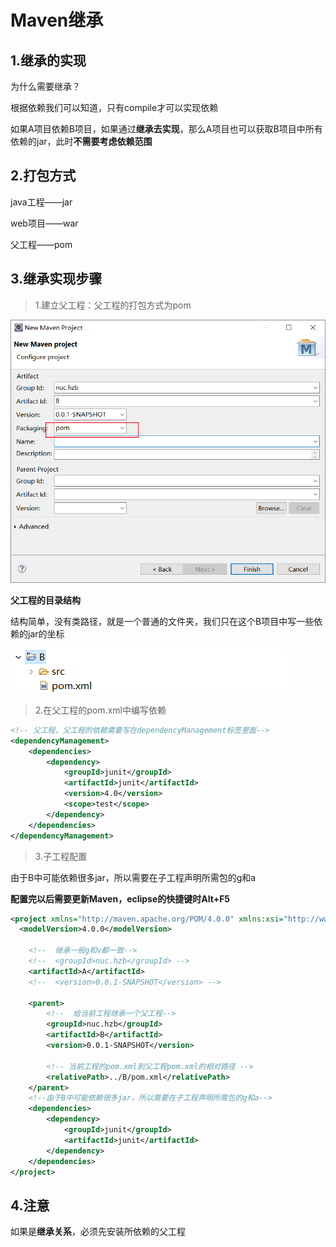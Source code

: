 # Maven继承

## 1.继承的实现

为什么需要继承？

根据依赖我们可以知道，只有compile才可以实现依赖

如果A项目依赖B项目，如果通过**继承去实现**，那么A项目也可以获取B项目中所有依赖的jar，此时**不需要考虑依赖范围**

## 2.打包方式

java工程——jar

web项目——war

父工程——pom

## 3.继承实现步骤

> 1.建立父工程：父工程的打包方式为pom

![](../images/B项目.png)

**父工程的目录结构**

结构简单，没有类路径，就是一个普通的文件夹，我们只在这个B项目中写一些依赖的jar的坐标

![](../images/父工程.png)

> 2.在父工程的pom.xml中编写依赖

```xml
<!-- 父工程，父工程的依赖需要写在dependencyManagement标签里面-->
<dependencyManagement>
	<dependencies>
 		<dependency>
  			<groupId>junit</groupId>
  			<artifactId>junit</artifactId>
  			<version>4.0</version>
  			<scope>test</scope>
  		</dependency>	
  	</dependencies> 
</dependencyManagement>
```

> 3.子工程配置

由于B中可能依赖很多jar，所以需要在子工程声明所需包的g和a

**配置完以后需要更新Maven，eclipse的快捷键时Alt+F5**

```xml
<project xmlns="http://maven.apache.org/POM/4.0.0" xmlns:xsi="http://www.w3.org/2001/XMLSchema-instance" xsi:schemaLocation="http://maven.apache.org/POM/4.0.0 https://maven.apache.org/xsd/maven-4.0.0.xsd">
  <modelVersion>4.0.0</modelVersion>
   
  	<!--  继承一般g和v都一致-->
 	<!--  <groupId>nuc.hzb</groupId> -->
  	<artifactId>A</artifactId>
 	<!--  <version>0.0.1-SNAPSHOT</version> -->
 	
  	<parent>
  		<!--  给当前工程继承一个父工程-->
  		<groupId>nuc.hzb</groupId>
  		<artifactId>B</artifactId>
  		<version>0.0.1-SNAPSHOT</version>
  		
  		<!-- 当前工程的pom.xml到父工程pom.xml的相对路径 -->
  		<relativePath>../B/pom.xml</relativePath>
  	</parent>
  	<!--由于B中可能依赖很多jar，所以需要在子工程声明所需包的g和a-->
  	<dependencies>
  		<dependency>
  			<groupId>junit</groupId>
  			<artifactId>junit</artifactId>
  		</dependency>
  	</dependencies>
</project>
```

## 4.注意

如果是**继承关系**，必须先安装所依赖的父工程